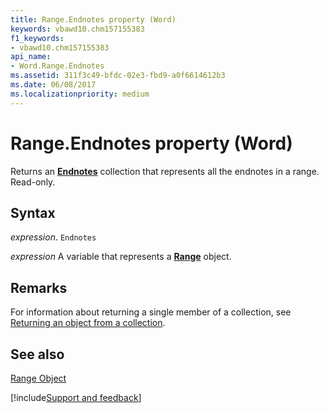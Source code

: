 ```yaml
---
title: Range.Endnotes property (Word)
keywords: vbawd10.chm157155383
f1_keywords:
- vbawd10.chm157155383
api_name:
- Word.Range.Endnotes
ms.assetid: 311f3c49-bfdc-02e3-fbd9-a0f6614612b3
ms.date: 06/08/2017
ms.localizationpriority: medium
---
```



# Range.Endnotes property (Word)

Returns an **[Endnotes](Word.endnotes.md)** collection that represents all the endnotes in a range. Read-only.


## Syntax

_expression_. `Endnotes`

_expression_ A variable that represents a **[Range](Word.Range.md)** object.


## Remarks

For information about returning a single member of a collection, see [Returning an object from a collection](../word/Concepts/Miscellaneous/returning-an-object-from-a-collection-word.md).


## See also


[Range Object](Word.Range.md)

[!include[Support and feedback](~/includes/feedback-boilerplate.md)]